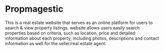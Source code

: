 # Propmagestic
This is a real estate website that serves as an online platform for users to search &amp; view property listings. website allows users easily search  properties based on criteria, such as location, price and detailed information about each property, including photos, descriptions and contact information as well for the seller/real estate agent.

